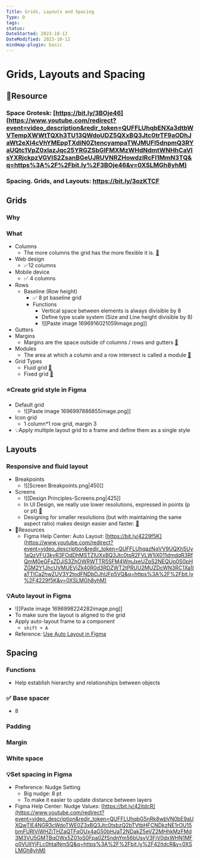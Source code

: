 ```yaml
---
Title: Grids, Layouts and Spacing
Type: D
tags: 
status: 
DateStarted: 2023-10-12
DateModified: 2023-10-12
mindmap-plugin: basic
---
```


# Grids, Layouts and Spacing

## 📌Resource

### Space Grotesk: [https://bit.ly/3BOje46](https://www.youtube.com/redirect?event=video_description&redir_token=QUFFLUhqbENXa3dtbWVTempXWWtTQXh3TU13QWdoUDZ5QXxBQ3Jtc0trTF9aODhJaWt2eXl4cVhYMEppTXdiN0ZtencyampaTWJMUFI5dnpmQ3RYaUQtc1VpZ0xlazJqc25YRGZSbGlFMXMzWHdNdmtWNHhCaVlsYXRjckpzVGVIS2ZsanBGeUJRUVNRZHowdzlRcFI1MmN3TQ&q=https%3A%2F%2Fbit.ly%2F3BOje46&v=0XSLMGh8yhM)

### Spacing. Grids, and Layouts: https://bit.ly/3ozKTCF

## Grids

### Why

### What
- Columns
    - The more columns the grid has the more flexible it is. [📌](obsidian://jump-to-pdf?id=db884eb6-e081-88ab&annotate=7d4a7ff1-76f1-b507)
- Web design
    - ✅12 columns
- Mobile device
    - ✅ 4 columns
- Rows
    - Baseline (Row height)
        - ✅ 8 pt baseline grid
        - Functions
            - Vertical space between elements is always divisible by 8
            - Define type scale system (Size and Line height divisible by 8)
            - ![[Paste image 1696916021059image.png]]
- Gutters
- Margins
    - Margins are the space outside of columns / rows and gutters [📌](obsidian://jump-to-pdf?id=db884eb6-e081-88ab&annotate=c98091ac-516d-35ec)
- Modules
    - The area at which a column and a row intersect is called a module [📌](obsidian://jump-to-pdf?id=db884eb6-e081-88ab&annotate=72e5738d-21f1-5458)
- Grid Types
    - Fluid grid [📌](obsidian://jump-to-pdf?id=db884eb6-e081-88ab&annotate=0efe625e-f0fb-8103)
    - Fixed grid [📌](obsidian://jump-to-pdf?id=db884eb6-e081-88ab&annotate=86f3a4ff-fd85-205e)

### ⭐Create grid style in Figma
- Default grid
    - ![[Paste image 1696997886855image.png]]
- Icon grid
    - 1 column*1 row grid, margin 3
- 💡Apply multiple layout grid to a frame and define them as a single style

## Layouts

### Responsive and fluid layout
- Breakpoints
    - ![[Screen Breakpoints.png|450]]
- Screens
    - ![[Design Principles-Screens.png|425]]
    - In UI Design, we really use lower resolutions, expressed in points (p or pt) [📌](obsidian://jump-to-pdf?id=db884eb6-e081-88ab&annotate=6c2291a2-0a42-1db2)
    - Designing for smaller resolutions (but with maintaining the same aspect ratio) makes design easier and faster. [📌](obsidian://jump-to-pdf?id=db884eb6-e081-88ab&annotate=1681c40f-30dc-2db6)
- 📌Resources
    - Figma Help Center: Auto Layout: [https://bit.ly/4229f5K](https://www.youtube.com/redirect?event=video_description&redir_token=QUFFLUhqazNqVV9UQXh5Uy1aQzVFU3kyR3FOdDhMSTZlUXxBQ3Jtc0tsR2FVLW1jX011dmdqR3RfQmM0eGFsZDJiS3ZhOWRWTTR5SFM4WmJxeUZpS2NEQUp0S0pHZGM2Y1JhcUVMUEVjZk40R0d3RDZWT2tPRUU2MUZDcWN3RC1Xa1laTTlCa2hwZUV3Y2todFNDbDJhUFp5VQ&q=https%3A%2F%2Fbit.ly%2F4229f5K&v=0XSLMGh8yhM)

### 💡Auto layout in Figma
- ![[Paste image 1696998224282image.png]]
- To make sure the layout is aligned to the grid
- Apply auto-layout frame to a component
    - `shift + A`
- Reference: [Use Auto Layout in Figma](https://help.figma.com/hc/en-us/articles/5731482952599-Using-auto-layout)

## Spacing

### Functions
- Help establish hierarchy and relationships between objects

### ✅ Base spacer
- 8

### Padding

### Margin

### White space

### 💡Set spacing in Figma
- Preference: Nudge Setting
    - Big nudge: 8 pt
    - To make it easier to update distance between layers
- Figma Help Center: Nudge Values: [https://bit.ly/42itdcR](https://www.youtube.com/redirect?event=video_description&redir_token=QUFFLUhqbG5nRk8wbVN0bE9aUXQwTlE4NGR3cWdoTWE0Z3xBQ3Jtc0tsbzQ2bTVtbHFCNDkzNE1rOU15bmFURlViWHZjTHZaQTFqOUx4aG50bHJaT2NDakZ5eVZ2MHhkMzFMd3M3VU5GMTBqOWx5Z01oS0Fpa0ZfSndnYm56bUsyV3FjV0dxWHN1MFo0VUlIYjFLc0htalNmSQ&q=https%3A%2F%2Fbit.ly%2F42itdcR&v=0XSLMGh8yhM)